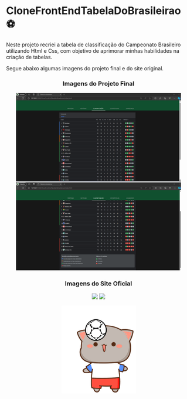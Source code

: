 <h1> CloneFrontEndTabelaDoBrasileirao ⚽</h1>
<p> Neste projeto recriei a tabela de classificação do Campeonato Brasileiro utilizando Html e Css, com objetivo de aprimorar minhas habilidades na criação de tabelas.</p>
<p>Segue abaixo algumas imagens do projeto final e do site original.</p>
<div align="center">
<h3>Imagens do Projeto Final</h3>
<div>
  <img src="ImagensDoProjetoFinal/ProjetoFinal01.png" width="450">
  <img src="ImagensDoProjetoFinal/ProjetoFinal02.png" width="450">
</div>

<h3>Imagens do Site Oficial</h3>
<div>
  <img src="ImagensDoSiteOriginal/Tabela Brasilerão - Modelo 1.png" width="450">
  <img src="ImagensDoSiteOriginal/Tabela Brasilerão - Modelo 2.png" width="450">
</div>

<img src="ImagensDoSiteOriginal/soccer-mochi.gif"></div>
